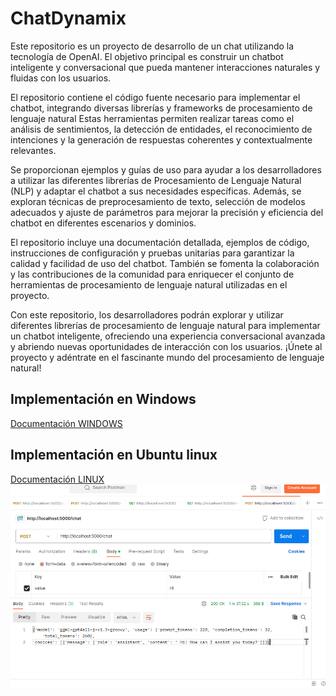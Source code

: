 # ChatDynamix
Este repositorio es un proyecto de desarrollo de un chat utilizando la tecnología de OpenAI. El objetivo principal es construir un chatbot inteligente y conversacional que pueda mantener interacciones naturales y fluidas con los usuarios.

El repositorio contiene el código fuente necesario para implementar el chatbot, integrando diversas librerías y frameworks de procesamiento de lenguaje natural Estas herramientas permiten realizar tareas como el análisis de sentimientos, la detección de entidades, el reconocimiento de intenciones y la generación de respuestas coherentes y contextualmente relevantes.

Se proporcionan ejemplos y guías de uso para ayudar a los desarrolladores a utilizar las diferentes librerías de Procesamiento de Lenguaje Natural (NLP) y adaptar el chatbot a sus necesidades específicas. Además, se exploran técnicas de preprocesamiento de texto, selección de modelos adecuados y ajuste de parámetros para mejorar la precisión y eficiencia del chatbot en diferentes escenarios y dominios.

El repositorio incluye una documentación detallada, ejemplos de código, instrucciones de configuración y pruebas unitarias para garantizar la calidad y facilidad de uso del chatbot. También se fomenta la colaboración y las contribuciones de la comunidad para enriquecer el conjunto de herramientas de procesamiento de lenguaje natural utilizadas en el proyecto.

Con este repositorio, los desarrolladores podrán explorar y utilizar diferentes librerías de procesamiento de lenguaje natural para implementar un chatbot inteligente, ofreciendo una experiencia conversacional avanzada y abriendo nuevas oportunidades de interacción con los usuarios. ¡Únete al proyecto y adéntrate en el fascinante mundo del procesamiento de lenguaje natural!


## Implementación en Windows
[Documentación WINDOWS](https://github.com/RETBOT/ChatDynamix/tree/main/Windows)

## Implementación en Ubuntu linux
[Documentación LINUX](https://github.com/RETBOT/ChatDynamix/tree/main/Linux)
![img](https://github.com/RETBOT/ChatDynamix/blob/main/Linux/imgs/53.png)
